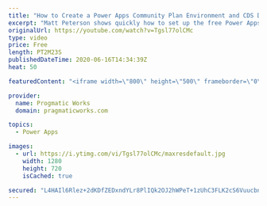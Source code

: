 ```yaml
---
title: "How to Create a Power Apps Community Plan Environment and CDS Database"
excerpt: "Matt Peterson shows quickly how to set up the free Power Apps Community edition plan. The plan can be used to test and train in Power Apps but does not have the ability to share applications. He also shows how to create the Common Data Services (CDS) database)."
originalUrl: https://youtube.com/watch?v=Tgsl77olCMc
type: video
price: Free
length: PT2M23S
publishedDateTime: 2020-06-16T14:34:39Z
heat: 50

featuredContent: "<iframe width=\"800\" height=\"500\" frameborder=\"0\" src=\"https://www.youtube.com/embed/Tgsl77olCMc\" allow=\"accelerometer; autoplay; encrypted-media; gyroscope; picture-in-picture\" allowfullscreen></iframe>"

provider:
  name: Progmatic Works
  domain: pragmaticworks.com

topics:
  - Power Apps

images:
  - url: https://i.ytimg.com/vi/Tgsl77olCMc/maxresdefault.jpg
    width: 1280
    height: 720
    isCached: true

secured: "L4HAIl6Rlez+2dKDfZEDxndYLr8PlIQk2OJ2hWPeT+1zUhC3FLK2cS6Vuucbn8KcptAbYkt5j0WKuZUcNLo3RjCmNKF//anfDE2vLbXx5xghxokTxMhaX2eMUfwL/wO9G8dRVmgNDCeAHsp1g1tgvAV5BcMUjnpmvhjcMyi21/WvWpqM+2JQtZU0BZXHy2w+aBx/jpYiUlSanShyIaEicxUJnv3Gxe0aQb+6X932X5P96Sf07OO22jTg1vgqpePy2IH5B4/8vogGgGDR+jcc+77zf3K6CGmpS57ScUDYWOHNZxeB8LjcPxxbJDqKeeF9QjFbpgTmuE2eA9E0hTmjI8BKmQCcK7hRoN0dmCYav10sAJDmySFnJ6o2LD5roH54UHmLZPLiHMjXqvu7u3YDfBItWnVOBZXL0ZJwX4k1Iss=;H7EArlSwVZ0clj5Th3hHMw=="
---
```


